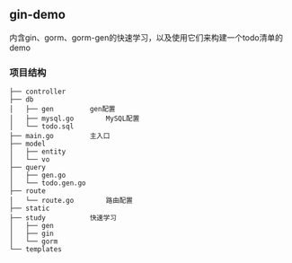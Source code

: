 ## gin-demo

内含gin、gorm、gorm-gen的快速学习，以及使用它们来构建一个todo清单的demo



### 项目结构

```
├── controller			
├── db
│   ├── gen			gen配置	
│   ├── mysql.go		MySQL配置
│   └── todo.sql			
├── main.go			主入口
├── model							
│   ├── entity
│   └── vo
├── query
│   ├── gen.go
│   └── todo.gen.go
├── route
│   └── route.go		路由配置
├── static
├── study			快速学习
│   ├── gen
│   ├── gin
│   └── gorm
└── templates
```
